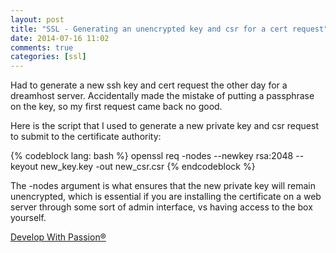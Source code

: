 ```yaml
---
layout: post
title: "SSL - Generating an unencrypted key and csr for a cert request"
date: 2014-07-16 11:02
comments: true
categories: [ssl]
---
```

Had to generate a new ssh key and cert request the other day for a dreamhost server. Accidentally made the mistake of putting a passphrase on the key, so my first request came back no good.

Here is the script that I used to generate a new private key and csr request to submit to the certificate authority:

{% codeblock lang: bash %}
openssl req -nodes --newkey rsa:2048 --keyout new_key.key -out new_csr.csr
{% endcodeblock %}

The -nodes argument is what ensures that the new private key will remain unencrypted, which is essential if you are installing the certificate on a web server through some sort of admin interface, vs having access to the box yourself.

[Develop With Passion®](http://www.developwithpassion.com)
